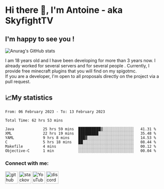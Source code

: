 # Hi there 👋, I'm Antoine - aka SkyfightTV
## I'm happy to see you !
![Anurag's GitHub stats](https://github-readme-stats.vercel.app/api?username=SKyfightTV&show_icons=true&theme=dark&count_private=true&)

I am 18 years old and I have been developing for more than 3 years now. I already worked for several servers and for several people . Currently, I provide free minecraft plugins that you will find on my spigotmc.<br>
If you are a developer, I'm open to all proposals directly on the project via a pull request.

## 📈My statistics
<!--START_SECTION:waka-->

```text
From: 06 February 2023 - To: 13 February 2023

Total Time: 62 hrs 53 mins

Java             25 hrs 59 mins  ██████████▒░░░░░░░░░░░░░░   41.31 %
XML              22 hrs 19 mins  █████████░░░░░░░░░░░░░░░░   35.48 %
YAML             9 hrs 8 mins    ███▓░░░░░░░░░░░░░░░░░░░░░   14.53 %
C                5 hrs 18 mins   ██░░░░░░░░░░░░░░░░░░░░░░░   08.44 %
Makefile         4 mins          ░░░░░░░░░░░░░░░░░░░░░░░░░   00.12 %
Objective-C      1 min           ░░░░░░░░░░░░░░░░░░░░░░░░░   00.04 %
```

<!--END_SECTION:waka-->

### Connect with me:

[<img src='https://cdn.jsdelivr.net/npm/simple-icons@3.0.1/icons/github.svg' alt='github' height='40'>](https://github.com/SkyfightTV)  [<img src='https://cdn.jsdelivr.net/npm/simple-icons@3.0.1/icons/stackoverflow.svg' alt='stackoverflow' height='40'>](https://stackoverflow.com/users/16952856)  [<img src='https://cdn.jsdelivr.net/npm/simple-icons@3.0.1/icons/youtube.svg' alt='YouTube' height='40'>](https://www.youtube.com/channel/UCjzzQNjlBr-AZ5j1A8lMMKw)  [<img src='https://cdn.jsdelivr.net/npm/simple-icons@3.0.1/icons/discord.svg' alt='discord' height='40'>](https://discord.gg/u8yzVac)  
